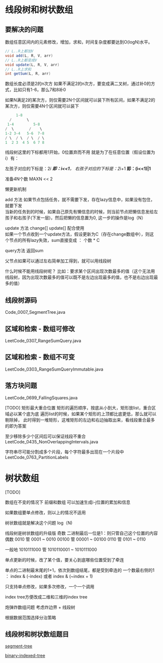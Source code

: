 # 线段树和树状数组

## 要解决的问题

数组任意区间内的元素修改，增加，求和，时间复杂度都要达到O(logN)水平。

```java
// L..R上都加V
void add(L, R, V, arr) 
// L..R上都变成V 
void update(L, R, V, arr)
// L..R上求和
int getSum(L, R, arr) 
```


数组长度必须是2的n次方 如果不满足2的n次方，要变成满二叉树，通过补0的方式，比如只有1-6，那么7和8补0

如果N满足2的某次方，则仅需要2N个区间就可以装下所有区间，如果不满足2的某次方，则仅需要4N个区间就可以装下

```java
     1-8
  /       \
 1-4         5-8
/  \       /    \
1-2 3-4   5-6  7-8
/ \  / \  / \  / \
1  2 3  4 5  6 7 8
```

线段树这里的下标都用1开始，0位置弃而不用 就是为了在任意位置（假设位置为i）有：

左孩子对应的下标是：2*i **即：i<<1**，
右孩子对应的下标是：2*i+1 **即：(i<<1)|1**

准备4N个数 MAXN << 2

懒更新机制

add 方法 如果节点包括任务，就不需要下发，存在lazy信息中，如果没有包住，就要下发  
当新的任务到的时候，如果自己原先有懒信息的时候，则当前节点把懒信息发给左孩子和右孩子(下发一层)，然后把懒的信息置为0, 这一步的操作是log（N）

update 方法 change[] update[] 配合使用  
如果一个节点收到一个update方法，假设更新为C（存在change数组中），则这个节点的所有lazy失效，sum直接变成 ： 个数 * C

query方法 返回sum

父节点如果可以通过左右简单加工得到，就可以用线段树

什么时候不能用线段树呢？
比如：要求某个区间出现次数最多的值（这个无法用线段树，因为出现次数最多的值可以既不是左边出现最多的值，也不是右边出现最多的值）

## 线段树源码

Code_0007_SegmentTree.java

## 区域和检索 - 数组可修改

LeetCode_0307_RangeSumQuery.java

## 区域和检索 - 数组不可变

LeetCode_0303_RangeSumQueryImmutable.java

## 落方块问题

LeetCode_0699_FallingSquares.java

[TODO]
矩形最大重合位置
矩形的遍历顺序，按底从小到大，矩形放list，重合区域必以某个底为底
遍历list的时候，如果某个矩形的上顶都比底更低，那么就可以剔除掉，
此时得到一堆矩形，这堆矩形的左边和右边抽取出来，看线段重合最多的即为答案

至少移除多少个区间后可以保证线段不重合
LeetCode_0435_NonOverlappingIntervals.java

字符串尽可能分割成多个片段，每个字符最多出现在一个片段中
LeetCode_0763_PartitionLabels



# 树状数组

[TODO]

数组在不变的情况下 前缀和数组 可以加速生成i-j位置的累加和信息

如果数组要单点修改，则以上的情况不适用

树状数组就是解决这个问题 log（N)

线段树是树状数组的升级版
 奇数
 二进制最后一位是1：则只管自己这个位置的内容
 偶数
   0010 管 0001 ~ 0010
  00100 管 00001 ~ 00100 0110 管 0101 ~ 0110

一般地 1010111000 管 1010110001 ~ 1010111000

单点更新的时候，改了某个值，要关心到底哪些位置受到了牵连

单点的二进制最末尾的1+1，依次到数组结尾，都是受到牵连的 一个数最右侧的1 ： index & (-index)  或者 index & (~index + 1)

只支持单点修改，如果多次修改，一个一个调用

index tree方便改成二维和三维的index tree

炮弹炸数组问题 考虑炸边界 + 线段树

根据数据范围选择分治策略

## 线段树和树状数组题目

[segment-tree](https://leetcode.com/tag/segment-tree/)

[binary-indexed-tree](https://leetcode.com/tag/binary-indexed-tree/)

